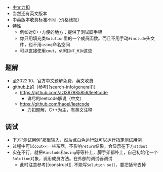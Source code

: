 - [中文力扣](https://leetcode.cn/)
 - 当然还有英文版本
 - 中英版本收费标准不同（价格歧视）
- 特性
  - 例如对C++方便的地方：提供了测试脚手架
  - 你只用填充类`Solution`里的一个成员函数。而且不用手动`#include`头文件，也不用`using`命名空间
  - 可以直接使用`cout`，stl和`INT_MIN`这些
## 题解
- 至2022.10，官方中文题解免费，英文收费
- github上的（参考[[search-info/general]]）
  - https://github.com/azl397985856/leetcode
    - 详尽的leetcode解说（中文）
  - https://github.com/haoel/leetcode
    - 力扣题解，C++为主，有英文注释
## 调试
- 下方“测试用例”那里输入，然后点白色运行就可以运行指定测试用例
- 过程中可以`cout<<`一些东西，不影响`return`结果，会显示在下方`stdout`
- 实在不行，就把`#include`和`using`等等补上，脚手架都补上，自己初始化一个`Solution`对象，调用成员方法。在外部的调试器调试
  - 此时注意参考[[construct]]. 不能写`Solution so()`，要把括号去掉